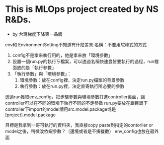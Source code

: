 # This is MLOps project created by NS R&Ds.
- by 台灣梯度下降第一品牌

env和 EnvironmentSetting不知道有什麼差異
名稱：不要用駝峰式的方式
1. config不是拿來執行用的，他是拿來放「環境參數」
2. 設置一個run.py的執行ㄎ檔案，可以透過名稱快速豊皆要執行的過程，run裡面放的是「執行參數」
3. 「執行參數」與「環境參數」：
   1. 環境參數：放在config裡，決定run.py檔案的背景參數 
   2. 執行參數：放在run.py裡，決定直寄執行所必要的參數

透過run獲取env_config，把步驟參數與環境參數打進controller裏面，讓controller可以在不同的環境下執行不同的不走參數
run.py要放在跟目錄下
controller下import的model請用src.model.package或是[project].model.package

目標是我拿到一哥可執行的資料夾，我直接copy paste到指定的contorller or model之後，稍微改依蝦參數？（還境或者是不揍餐數）
env_config也放在最外面